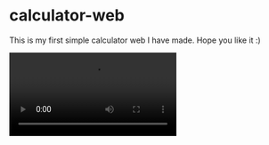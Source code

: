 # calculator-web
This is my first simple calculator web I have made. Hope you like it :)


![](assets/demo.mp4)
